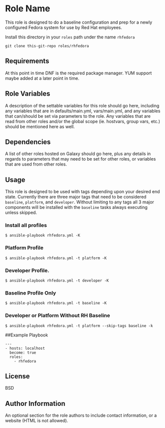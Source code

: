 Role Name
=========

This role is designed to do a baseline configuration and prep for a newly configured Fedora system for use by Red Hat employees.  

Install this directory in your `roles` path under the name `rhfedora`

```
git clone this-git-repo roles/rhfedora
```

Requirements
------------

At this point in time DNF is the required package manager.  YUM support maybe added at a later point in time.

Role Variables
--------------

A description of the settable variables for this role should go here, including any variables that are in defaults/main.yml, vars/main.yml, and any variables that can/should be set via parameters to the role. Any variables that are read from other roles and/or the global scope (ie. hostvars, group vars, etc.) should be mentioned here as well.

Dependencies
------------

A list of other roles hosted on Galaxy should go here, plus any details in regards to parameters that may need to be set for other roles, or variables that are used from other roles.

Usage
------------

This role is designed to be used with tags depending upon your desired end state.  Currently there are three major tags that need to be considered `baseline`, `platform`, and `developer`.  Without limiting to any tags all 3 major components will be installed with the `baseline` tasks always executing unless skipped.


### Install all profiles
```
$ ansible-playbook rhfedora.yml -K
```

### Platform Profile
```
$ ansible-playbook rhfedora.yml -t platform -K
```

### Developer Profile.
```
$ ansible-playbook rhfedora.yml -t developer -K
```

### Baseline Profile Only
```
$ ansible-playbook rhfedora.yml -t baseline -K
```

### Developer or Platform Without RH Baseline
```
$ ansible-playbook rhfedora.yml -t platform --skip-tags baseline -k
```

##Example Playbook

```
---
- hosts: localhost
  become: true
  roles:
    - rhfedora
```

License
-------

BSD

Author Information
------------------

An optional section for the role authors to include contact information, or a website (HTML is not allowed).
